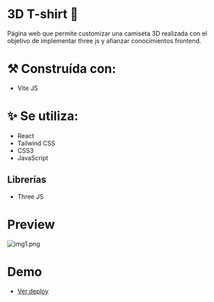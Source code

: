 # 3D T-shirt 👚

Página web que permite customizar una camiseta 3D realizada con el objetivo de implementar three js y afianzar conocimientos frontend.


# ⚒️ Construída con:
- Vite JS

# ✨ Se utiliza:
- React
- Tailwind CSS
- CSS3
- JavaScript

## Librerías
- Three JS

# Preview
![img1.png](https://res.cloudinary.com/dem9ilhyh/image/upload/v1690154665/shirt_b564tu.png)

# Demo
- [Ver deploy](https://3dshirt-sage.vercel.app/)
